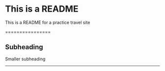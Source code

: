
# This is a README

This is a README for a practice travel site

================

## Subheading

Smaller subheading

--------------------

